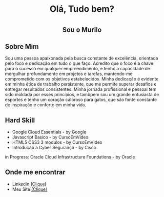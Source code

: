 <h1 align="center">Olá, Tudo bem?<h1></h1>
<h2 align="center">Sou o Murilo</h2>
  
## Sobre Mim

Sou uma pessoa apaixonada pela busca constante de excelência, orientada pelo foco e dedicação em tudo o que faço. Acredito que o foco é a chave para o sucesso em qualquer empreendimento, e tenho a capacidade de mergulhar profundamente em projetos e tarefas, mantendo-me comprometido com os objetivos estabelecidos. Minha dedicação é evidente em minha ética de trabalho persistente, que me permite superar desafios e entregar resultados consistentes.
Minha jornada profissional e pessoal tem sido moldada por esses princípios, e tambpem sou um grande entusiasta de esportes e tenho um coração caloroso para gatos, que são fonte constante de inspiração e conforto em minha vida.

## Hard Skill
- Google Cloud Essentials - by Google
- Javascript Basico - by CursoEmVideo
- HTML5 CSS3 3 modulos - by CursoEmVideo
- Introdução a Cyber Segurança - by Cisco
  
in Progress: Oracle Cloud Infrastructure Foundations - by Oracle

## Onde me encontrar
- LinkedIn <a href="https://www.linkedin.com/in/murilo-garcia-da-costa-046320234/">(Clique)</a>
- Meu Site <a href="https://muriloviskexe.github.io/Meu-Curriculo/">(Clique)</a>




